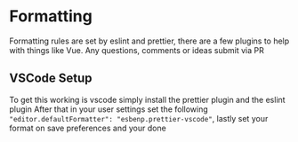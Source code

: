 # Formatting

Formatting rules are set by eslint and prettier, there are a few plugins to help with things like Vue. Any questions, comments or ideas submit via PR

## VSCode Setup

To get this working is vscode simply install the prettier plugin and the eslint plugin
After that in your user settings set the following `"editor.defaultFormatter": "esbenp.prettier-vscode"`, lastly set your format on save preferences and your done
